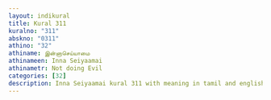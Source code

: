 ```yaml
---
layout: indikural
title: Kural 311
kuralno: "311"
abskno: "0311"
athino: "32"
athiname: இன்னாசெய்யாமை
athinameen: Inna Seiyaamai
athinametr: Not doing Evil
categories: [32]
description: Inna Seiyaamai kural 311 with meaning in tamil and english 
---
```


